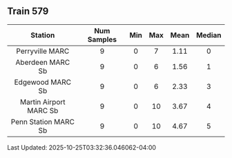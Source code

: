 ## Train 579

| Station | Num Samples | Min | Max | Mean | Median |
| :-----: | :---------: | :-: | :-: | :--: | :----: |
| Perryville MARC | 9 | 0 | 7 | 1.11 | 0 |
| Aberdeen MARC Sb | 9 | 0 | 6 | 1.56 | 1 |
| Edgewood MARC Sb | 9 | 0 | 6 | 2.33 | 3 |
| Martin Airport MARC Sb | 9 | 0 | 10 | 3.67 | 4 |
| Penn Station MARC Sb | 9 | 0 | 10 | 4.67 | 5 |


Last Updated: 2025-10-25T03:32:36.046062-04:00